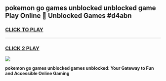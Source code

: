 
## pokemon go games unblocked unblocked game Play Online 👋 Unblocked Games #d4abn
<h3>
<a href="https://premium.freeplayer.one?title=pokemon_go_games_unblocked&ref=21F">CLICK TO PLAY</a></h3>
<hr>

<h3>
<a href="https://premium.freeplayer.one?title=pokemon_go_games_unblocked&ref=21F">CLICK 2 PLAY</a>
  
</h3>

<a href="https://premium.freeplayer.one?title=pokemon_go_games_unblocked&ref=21F/"><img src="https://clearcache.store/games.png"></a>


**pokemon go games unblocked games unblocked: Your Gateway to Fun and Accessible Online Gaming**
